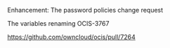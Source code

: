 Enhancement: The password policies change request

The variables renaming OCIS-3767

https://github.com/owncloud/ocis/pull/7264
